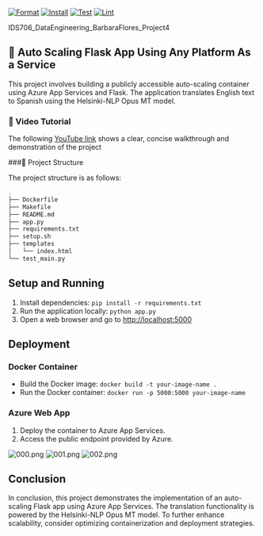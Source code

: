 [![Format](https://github.com/nogibjj/IDS706_DataEngineering_BarbaraFlores_Project4/actions/workflows/format.yml/badge.svg)](https://github.com/nogibjj/IDS706_DataEngineering_BarbaraFlores_Project4/actions/workflows/format.yml)
[![Install](https://github.com/nogibjj/IDS706_DataEngineering_BarbaraFlores_Project4/actions/workflows/install.yml/badge.svg)](https://github.com/nogibjj/IDS706_DataEngineering_BarbaraFlores_Project4/actions/workflows/install.yml)
[![Test](https://github.com/nogibjj/IDS706_DataEngineering_BarbaraFlores_Project4/actions/workflows/test.yml/badge.svg)](https://github.com/nogibjj/IDS706_DataEngineering_BarbaraFlores_Project4/actions/workflows/test.yml)
[![Lint](https://github.com/nogibjj/IDS706_DataEngineering_BarbaraFlores_Project4/actions/workflows/lint.yml/badge.svg)](https://github.com/nogibjj/IDS706_DataEngineering_BarbaraFlores_Project4/actions/workflows/lint.yml)



IDS706_DataEngineering_BarbaraFlores_Project4
## 📂 Auto Scaling Flask App Using Any Platform As a Service


This project involves building a publicly accessible auto-scaling container using Azure App Services and Flask. 
The application translates English text to Spanish using the Helsinki-NLP Opus MT model.

### 🎥 Video Tutorial
The following [YouTube link](https://youtu.be/EFe9FRIGIUc) shows a clear, concise walkthrough and demonstration of the project


###🌲 Project Structure

The project structure is as follows:
```bash
.
├── Dockerfile
├── Makefile
├── README.md
├── app.py
├── requirements.txt
├── setup.sh
├── templates
│   └── index.html
└── test_main.py

```


## Setup and Running
1. Install dependencies: `pip install -r requirements.txt`
2. Run the application locally: `python app.py`
3. Open a web browser and go to [http://localhost:5000](http://localhost:5000)

## Deployment
### Docker Container
- Build the Docker image: `docker build -t your-image-name .`
- Run the Docker container: `docker run -p 5000:5000 your-image-name`

### Azure Web App
1. Deploy the container to Azure App Services.
2. Access the public endpoint provided by Azure.




![000.png](https://raw.githubusercontent.com/nogibjj/IDS706_DataEngineering_BarbaraFlores_Project4/main/images/000.png)
![001.png](https://raw.githubusercontent.com/nogibjj/IDS706_DataEngineering_BarbaraFlores_Project4/main/images/001.png)
![002.png](https://raw.githubusercontent.com/nogibjj/IDS706_DataEngineering_BarbaraFlores_Project4/main/images/002.png)


## Conclusion
In conclusion, this project demonstrates the implementation of an auto-scaling Flask app using Azure App Services. The translation functionality is powered by the Helsinki-NLP Opus MT model. To further enhance scalability, consider optimizing containerization and deployment strategies.


